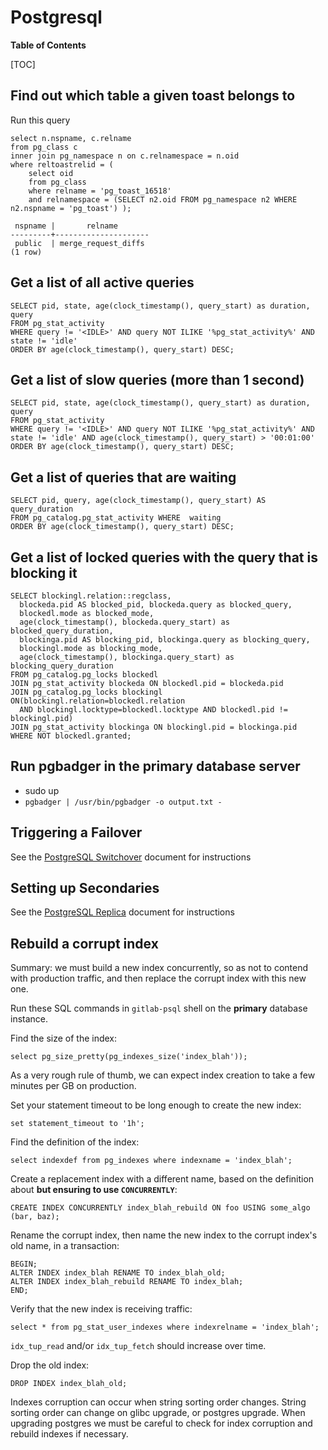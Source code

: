 # Postgresql

**Table of Contents**

[TOC]

## Find out which table a given toast belongs to

Run this query

```
select n.nspname, c.relname
from pg_class c
inner join pg_namespace n on c.relnamespace = n.oid
where reltoastrelid = (
    select oid
    from pg_class
    where relname = 'pg_toast_16518'
    and relnamespace = (SELECT n2.oid FROM pg_namespace n2 WHERE n2.nspname = 'pg_toast') );

 nspname |       relname
---------+---------------------
 public  | merge_request_diffs
(1 row)
```

## Get a list of all active queries

```
SELECT pid, state, age(clock_timestamp(), query_start) as duration, query
FROM pg_stat_activity
WHERE query != '<IDLE>' AND query NOT ILIKE '%pg_stat_activity%' AND state != 'idle'
ORDER BY age(clock_timestamp(), query_start) DESC;
```

## Get a list of slow queries (more than 1 second)

```
SELECT pid, state, age(clock_timestamp(), query_start) as duration, query
FROM pg_stat_activity
WHERE query != '<IDLE>' AND query NOT ILIKE '%pg_stat_activity%' AND state != 'idle' AND age(clock_timestamp(), query_start) > '00:01:00'
ORDER BY age(clock_timestamp(), query_start) DESC;
```

## Get a list of queries that are waiting

```
SELECT pid, query, age(clock_timestamp(), query_start) AS query_duration
FROM pg_catalog.pg_stat_activity WHERE  waiting
ORDER BY age(clock_timestamp(), query_start) DESC;
```

## Get a list of locked queries with the query that is blocking it

```
SELECT blockingl.relation::regclass,
  blockeda.pid AS blocked_pid, blockeda.query as blocked_query,
  blockedl.mode as blocked_mode,
  age(clock_timestamp(), blockeda.query_start) as blocked_query_duration,
  blockinga.pid AS blocking_pid, blockinga.query as blocking_query,
  blockingl.mode as blocking_mode,
  age(clock_timestamp(), blockinga.query_start) as blocking_query_duration
FROM pg_catalog.pg_locks blockedl
JOIN pg_stat_activity blockeda ON blockedl.pid = blockeda.pid
JOIN pg_catalog.pg_locks blockingl ON(blockingl.relation=blockedl.relation
  AND blockingl.locktype=blockedl.locktype AND blockedl.pid != blockingl.pid)
JOIN pg_stat_activity blockinga ON blockingl.pid = blockinga.pid
WHERE NOT blockedl.granted;
```

## Run pgbadger in the primary database server

* sudo up
* `pgbadger | /usr/bin/pgbadger -o output.txt -`

## Triggering a Failover

See the [PostgreSQL Switchover](patroni-management.md#failoverswitchover) document for instructions

## Setting up Secondaries

See the [PostgreSQL Replica](postgresql-replica.md) document for instructions

## Rebuild a corrupt index

Summary: we must build a new index concurrently, so as not to contend with
production traffic, and then replace the corrupt index with this new one.

Run these SQL commands in `gitlab-psql` shell on the **primary** database
instance.

Find the size of the index:

```
select pg_size_pretty(pg_indexes_size('index_blah'));
```

As a very rough rule of thumb, we can expect index creation to take a few
minutes per GB on production.

Set your statement timeout to be long enough to create the new index:

```
set statement_timeout to '1h';
```

Find the definition of the index:

```
select indexdef from pg_indexes where indexname = 'index_blah';
```

Create a replacement index with a different name, based on the definition about
**but ensuring to use `CONCURRENTLY`**:

```
CREATE INDEX CONCURRENTLY index_blah_rebuild ON foo USING some_algo (bar, baz);
```

Rename the corrupt index, then name the new index to the corrupt index's old
name, in a transaction:

```
BEGIN;
ALTER INDEX index_blah RENAME TO index_blah_old;
ALTER INDEX index_blah_rebuild RENAME TO index_blah;
END;
```

Verify that the new index is receiving traffic:

```
select * from pg_stat_user_indexes where indexrelname = 'index_blah';
```

`idx_tup_read` and/or `idx_tup_fetch` should increase over time.

Drop the old index:

```
DROP INDEX index_blah_old;
```

Indexes corruption can occur when string sorting order changes. String sorting
order can change on glibc upgrade, or postgres upgrade. When upgrading postgres
we must be careful to check for index corruption and rebuild indexes if
necessary.
